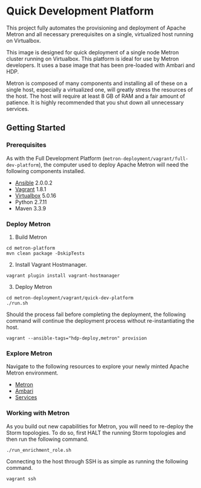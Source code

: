 Quick Development Platform
==========================

This project fully automates the provisioning and deployment of Apache Metron and all necessary prerequisites on a single, virtualized host running on Virtualbox.  

This image is designed for quick deployment of a single node Metron cluster running on Virtualbox.  This platform is ideal for use by Metron developers.  It uses a base image that has been pre-loaded with Ambari and HDP.

Metron is composed of many components and installing all of these on a single host, especially a virtualized one, will greatly stress the resources of the host. The host will require at least 8 GB of RAM and a fair amount of patience. It is highly recommended that you shut down all unnecessary services.

Getting Started
---------------

### Prerequisites

As with the Full Development Platform (`metron-deployment/vagrant/full-dev-platform`), the computer used to deploy Apache Metron will need the following components installed.

 - [Ansible](https://github.com/ansible/ansible) 2.0.0.2
 - [Vagrant](https://www.vagrantup.com) 1.8.1
 - [Virtualbox](virtualbox.org) 5.0.16
 - Python 2.7.11
 - Maven 3.3.9

### Deploy Metron

1. Build Metron

  ```
  cd metron-platform
  mvn clean package -DskipTests
  ```

2. Install Vagrant Hostmanager.

  ```
  vagrant plugin install vagrant-hostmanager
  ```

3. Deploy Metron

  ```
  cd metron-deployment/vagrant/quick-dev-platform
  ./run.sh
  ```

  Should the process fail before completing the deployment, the following command will continue the deployment process without re-instantiating the host.

  ```
  vagrant --ansible-tags="hdp-deploy,metron" provision
  ```

### Explore Metron

Navigate to the following resources to explore your newly minted Apache Metron environment.

 - [Metron](http://node1:8080)
 - [Ambari](http://node1:5000)
 - [Services](http://node1:2812)

### Working with Metron

As you build out new capabilities for Metron, you will need to re-deploy the Storm topologies. To do so, first HALT the running Storm topologies and then run the following command.

```
./run_enrichment_role.sh
```

Connecting to the host through SSH is as simple as running the following command.

```
vagrant ssh
```
